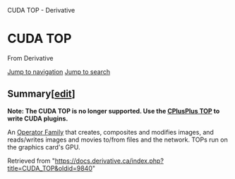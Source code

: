 

CUDA TOP - Derivative
























# CUDA TOP

From Derivative



[Jump to navigation](#mw-head)
[Jump to search](#searchInput)
## Summary[[edit](https://docs.derivative.ca/index.php?title=CUDA_TOP&action=edit&section=1 "Edit section: Summary")]

 **Note: The CUDA TOP is no longer supported. Use the [CPlusPlus TOP](CPlusPlus_TOP.html "CPlusPlus TOP") to write CUDA plugins.**

An [Operator Family](Operator_Family.html "Operator Family") that creates, composites and modifies images, and reads/writes images and movies to/from files and the network. TOPs run on the graphics card's GPU.







Retrieved from "<https://docs.derivative.ca/index.php?title=CUDA_TOP&oldid=9840>"